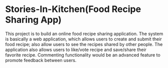 # Stories-In-Kitchen(Food Recipe Sharing App)
This project is to build an online food recipe sharing application. The system is basically a web application, which allows users to create and submit their food recipe; also allow users to see the recipes shared by other people. The application also allows users to like/vote recipe and save/share their favorite recipe. Commenting functionality would be an advanced feature to promote feedback between users.
